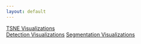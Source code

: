 ```yaml
---
layout: default
---
```


[TSNE Visualizations](./tsne.md) <br>
[Detection Visualizations](./detection.md)
[Segmentation Visualizations](./segmentation.md)
